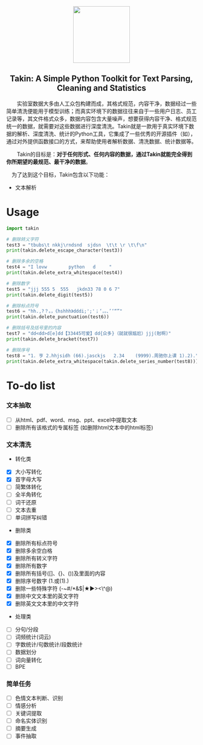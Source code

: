<div align="center"><img src="https://github.com/sharejing/Takin/blob/main/images/takin_logo.PNG" height="150px"/></div>

<h2 align="center">Takin: A Simple Python Toolkit for Text Parsing, Cleaning and Statistics</h2>

&emsp;&emsp;实验室数据大多由人工众包构建而成，其格式规范，内容干净，数据经过一些简单清洗便能用于模型训练；而真实环境下的数据往往来自于一些用户日志、员工记录等，其文件格式众多，数据内容包含大量噪声，想要获得内容干净、格式规范统一的数据，就需要对这些数据进行深度清洗。Takin就是一款用于真实环境下数据的解析、深度清洗、统计的Python工具，它集成了一些优秀的开源插件（如），通过对外提供函数接口的方式，来帮助使用者解析数据、清洗数据、统计数据等。

&emsp;&emsp;Takin的目标是：<b>对于任何形式、任何内容的数据，通过Takin就能完全得到你所期望的最规范、最干净的数据</b>。

&ensp;&ensp;为了达到这个目标，Takin包含以下功能：
* 文本解析

# Usage
```python
import takin

# 删除转义字符
test3 = "tbubs\t nkkj\rndsnd  sjdsn  \t\t \r \t\f\n"
print(takin.delete_escape_character(test3))

# 删除多余的空格
test4 = "I lovw        python   d     "
print(takin.delete_extra_whitespace(test4))

# 删除数字
test5 = "jjj 555 5  555   jkdn33 78 0 6 7"
print(takin.delete_digit(test5)) 

# 删除标点符号
test6 = "hh.,?？。，《hshhh》dddi;';'；‘，。、’‘“”"
print(takin.delete_punctuation(test6))

# 删除括号及括号里的内容
test7 = "dd<dd>d[e]dd【33445可爱】dd{众多}（就就很尴尬）jjj(尅啊)"
print(takin.delete_bracket(test7))

# 删除序号
test8 = "1. 亨 2.hhjsidh (66).jasckjs   2.34    (9999).周驰你上课 1).2)."
print(takin.delete_extra_whitespace(takin.delete_series_number(test8)))

```

# To-do list
### 文本抽取
- [ ] 从html、pdf、word、msg、ppt、excel中提取文本
- [ ] 删除所有该格式的专属标签 (如删除html文本中的html标签)

### 文本清洗
- 转化类
- [x] 大小写转化
- [x] 首字母大写
- [ ] 简繁体转化
- [ ] 全半角转化
- [ ] 词干还原
- [ ] 文本去重
- [ ] 单词拼写纠错
- 删除类
- [x] 删除所有标点符号
- [x] 删除多余空白格
- [x] 删除所有转义字符
- [x] 删除所有数字
- [x] 删除所有括号([]、{}、())及里面的内容
- [x] 删除序号数字 (1.或(1).)
- [x] 删除一些特殊字符 (-~#/*&$|★▶><\\^@)
- [x] 删除中文文本里的英文字符
- [x] 删除英文文本里的中文字符 
- 处理类
- [ ] 分句/分段
- [ ] 词频统计(词云)
- [ ] 字数统计/句数统计/段数统计
- [ ] 数据划分
- [ ] 词向量转化
- [ ] BPE

### 简单任务
- [ ] 色情文本判断、识别
- [ ] 情感分析
- [ ] 关键词提取
- [ ] 命名实体识别
- [ ] 摘要生成
- [ ] 事件抽取
